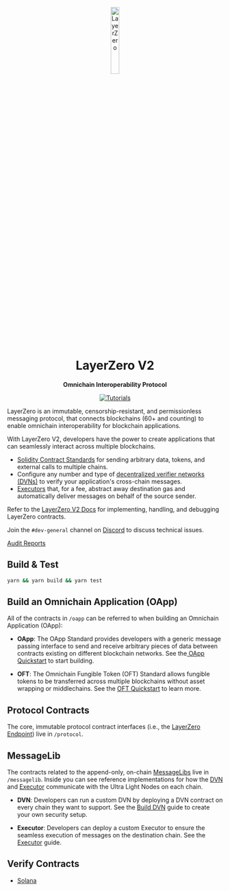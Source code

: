 <div align="center">
  <a href="https://layerzero.network">
    <img alt="LayerZero" style="width: 20%" src="https://layerzero.network/static/logo.svg"/>
  </a>

  <h1>LayerZero V2</h1>

  <p>
    <strong>Omnichain Interoperability Protocol</strong>
  </p>

  <p>
    <a href="https://docs.layerzero.network/v2"><img alt="Tutorials" src="https://img.shields.io/badge/docs-tutorials-blueviolet" /></a>
  </p>
</div>

LayerZero is an immutable, censorship-resistant, and permissionless messaging protocol, that connects blockchains (60+ and counting) to enable omnichain interoperability for blockchain applications. 

With LayerZero V2, developers have the power to create applications that can seamlessly interact across multiple blockchains.

- [Solidity Contract Standards](https://docs.layerzero.network/v2/developers/evm/overview) for sending arbitrary data, tokens, and external calls to multiple chains.
- Configure any number and type of [decentralized verifier networks (DVNs)](https://docs.layerzero.network/v2/home/modular-security/security-stack-dvns) to verify your application's cross-chain messages.
- [Executors](https://docs.layerzero.network/v2/home/permissionless-execution/executors) that, for a fee, abstract away destination gas and automatically deliver messages on behalf of the source sender.

Refer to the [LayerZero V2 Docs](https://docs.layerzero.network/v2) for implementing, handling, and debugging LayerZero contracts.

Join the `#dev-general` channel on [Discord](https://discord-layerzero.netlify.app/discord) to discuss technical issues.

[Audit Reports](https://github.com/LayerZero-Labs/Audits)

## Build & Test

```bash
yarn && yarn build && yarn test
```

## Build an Omnichain Application (OApp)

All of the contracts in `/oapp` can be referred to when building an Omnichain Application (OApp):

- **OApp**: The OApp Standard provides developers with a generic message passing interface to send and receive arbitrary pieces of data between contracts existing on different blockchain networks. See the[ OApp Quickstart](https://docs.layerzero.network/v2/developers/evm/oapp/overview) to start building.

- **OFT**: The Omnichain Fungible Token (OFT) Standard allows fungible tokens to be transferred across multiple blockchains without asset wrapping or middlechains. See the [OFT Quickstart](https://docs.layerzero.network/v2/developers/evm/oft/quickstart) to learn more.

## Protocol Contracts

The core, immutable protocol contract interfaces (i.e., the [LayerZero Endpoint](https://docs.layerzero.network/v2/home/protocol/layerzero-endpoint)) live in `/protocol`.

## MessageLib

The contracts related to the append-only, on-chain [MessageLibs](https://docs.layerzero.network/v2/home/protocol/message-library) live in `/messagelib`. Inside you can see reference implementations for how the [DVN](https://docs.layerzero.network/v2/home/modular-security/security-stack-dvns) and [Executor](https://docs.layerzero.network/v2/home/permissionless-execution/executors) communicate with the Ultra Light Nodes on each chain.

- **DVN**: Developers can run a custom DVN by deploying a DVN contract on every chain they want to support. See the [Build DVN](https://docs.layerzero.network/v2/developers/evm/off-chain/build-dvns) guide to create your own security setup.

- **Executor**: Developers can deploy a custom Executor to ensure the seamless execution of messages on the destination chain. See the [Executor](https://docs.layerzero.network/v2/developers/evm/off-chain/build-executors) guide.

## Verify Contracts
- [Solana](./packages/layerzero-v2/solana/oft-legacy/verify-contracts.md)
